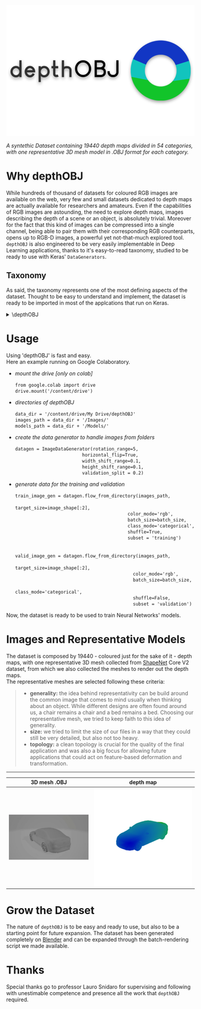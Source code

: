 <img src="logo_con_scritta.png" width=900 /> 

*A syntethic Dataset containing 19440 depth maps divided in 54 categories, with one representative 3D mesh model in .OBJ format for each category.*

# **Why depthOBJ**

While hundreds of thousand of datasets for coloured RGB images are available on the web, very few and small datasets dedicated to depth maps are actually available for researchers and amateurs. 
Even if the capabilities of RGB images are astounding, the need to explore depth maps, images describing the depth of a scene or an object, is absolutely trivial. Moreover for the fact that this kind of images can be compressed into a single channel, being able to pair them with their corresponding RGB counterparts, opens up to RGB-D images, a powerful yet not-that-much explored tool. </br>
`depthOBJ` is also engineered to be very easily implementable in Deep Learning applications, thanks to it's easy-to-read taxonomy, studied to be ready to use with Keras' `DataGenerators`.

## Taxonomy
As said, the taxonomy represents one of the most defining aspects of the dataset. Thought to be easy to understand and implement, the dataset is ready to be imported in most of the applcations that run on Keras. 


<details><summary>\depthOBJ</summary>
<p>
    <details><summary>\Images</summary>
    <p>


            - \bag
            - \basket
            - \bathtub
            - \bed
            - \bench
            - \birdhouse
            - \bookshelf
            - \bottle
            - \bowl
            - \bus
            - \cabinet
            - \camera
            - \can
            - \cap
            - \car
            - \cellphone
            - \chair
            - \clock
            - \dishwasher
            - \display
            - \earphone
            - \faucet
            - \file cabinet
            - \guitar
            - \helmet
            - \jar
            - \keyboard
            - \knife
            - \lamp
            - \laptop
            - \mailbox
            - \microphone
            - \microwave
            - \motorcycle
            - \mug
            - \piano
            - \pillow
            - \pistol
            - \plane
            - \pot
            - \printer
            - \projectile
            - \remote
            - \rifle
            - \skateboard
            - \sofa
            - \speaker
            - \stove
            - \table
            - \tower 
            - \train
            - \trashcan
            - \washer
            - \watercraft

</p>
</details>
<details><summary>\Models</summary>
<p>

        - bag.obj
        - basket.obj
        - bathtub.obj
        - bed.obj
        - bench.obj
        - birdhouse.obj
        - bookshelf.obj
        - bottle.obj
        - bowl.obj
        - bus.obj
        - cabinet.obj
        - camera.obj
        - can.obj
        - cap.obj
        - car.obj
        - cellphone.obj
        - chair.obj
        - clock.obj
        - dishwasher.obj
        - display.obj
        - earphone.obj
        - faucet.obj
        - file cabinet.obj
        - guitar.obj
        - helmet.obj
        - jar.obj
        - keyboard.obj
        - knife.obj
        - lamp.obj
        - laptop.obj
        - mailbox.obj
        - microphone.obj
        - microwave.obj
        - motorcycle.obj
        - mug.obj
        - piano.obj
        - pillow.obj
        - pistol.obj
        - plane.obj
        - pot.obj
        - printer.obj
        - projectile.obj
        - remote.obj
        - rifle.obj
        - skateboard.obj
        - sofa.obj
        - speaker.obj
        - stove.obj
        - table.obj
        - tower.obj
        - train.obj
        - trashcan.obj
        - washer.obj
        - watercraft.obj
        
</p>
</details>

</p>
</details>


# Usage 
Using 'depthOBJ' is fast and easy. </br>
Here an example running on Google Colaboratory.</br>
- *mount the drive [only on colab]*
    ```
    from google.colab import drive
    drive.mount('/content/drive')
    ```
- *directories of depthOBJ*
    ```
    data_dir = '/content/drive/My Drive/depthOBJ'
    images_path = data_dir + '/Images/'
    models_path = data_dir + '/Models/'
    ```
- *create the data generator to handle images from folders*
    ```
    datagen = ImageDataGenerator(rotation_range=5, 
                             horizontal_flip=True, 
                             width_shift_range=0.1, 
                             height_shift_range=0.1,
                             validation_split = 0.2)
    ```
- *generate data for the training and validation*
    ```
    train_image_gen = datagen.flow_from_directory(images_path,
                                              target_size=image_shape[:2], 
                                              color_mode='rgb', 
                                              batch_size=batch_size, 
                                              class_mode='categorical', 
                                              shuffle=True,
                                              subset = 'training')


    valid_image_gen = datagen.flow_from_directory(images_path,
                                                target_size=image_shape[:2],
                                                color_mode='rgb', 
                                                batch_size=batch_size, 
                                                class_mode='categorical', 
                                                shuffle=False,
                                                subset = 'validation')
    ```

Now, the dataset is ready to be used to train Neural Networks' models. 

# Images and Representative Models
The dataset is composed by 19440 - coloured just for the sake of it - depth maps, with one representative 3D mesh collected from [ShapeNet](https://www.shapenet.org/) Core V2 dataset, from which we also collected the meshes to render out the depth maps. </br>
The representative meshes are selected following these criteria:
> - **generality:** the idea behind representativity can be build around the common image that comes to mind usually when thinking about an object. While different designs are often found around us, a chair remains a chair and a bed remains a bed. Choosing our representative mesh, we tried to keep faith to this idea of generality.
> - **size:** we tried to limit the size of our files in a way that they could still be very detailed, but also not too heavy. 
> - **topology:** a clean topology is crucial for the quality of the final application and was also a big focus for allowing future applications that could act on feature-based deformation and transformation.

***

3D mesh .OBJ             |  depth map
:------------------------:|:-------------------------:
<img src="car.gif" /> | <img src=".\Images\car\2-car (30).png"/>

# Grow the Dataset
The nature of `depthOBJ` is to be easy and ready to use, but also to be a starting point for future expansion. The dataset has been generated completely on [Blender](https://www.blender.org/) and can be expanded through the batch-rendering script we made available. 

# Thanks
Special thanks go to professor Lauro Snidaro for supervising and following with unestimable competence and presence all the work that `depthOBJ` required. 